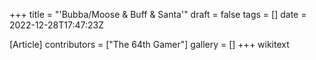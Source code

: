 +++
title = "'Bubba/Moose & Buff & Santa'"
draft = false
tags = []
date = 2022-12-28T17:47:23Z

[Article]
contributors = ["The 64th Gamer"]
gallery = []
+++
wikitext